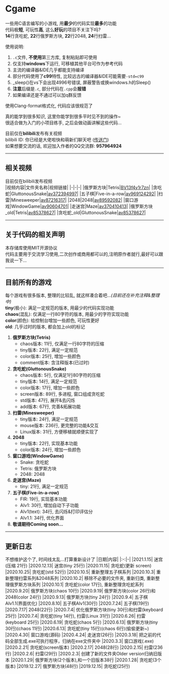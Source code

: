 # Cgame
一些用C语言编写的小游戏, 用**最少**的代码实现**最多**的功能  
代码极**短**, 可玩性**高**, 这么**好玩**的项目不关注下吗?  
**14**行贪吃蛇, **22**行俄罗斯方块, **22**行2048, **24**行扫雷...  

使用说明:
1. `.c`文件, **不使用**第三方库, 复制粘贴即可使用
2. 仅支持**windows**下运行, 可移植其他平台可作为参考代码
3. 主流的编译器&IDE几乎都能支持编译
4. 部分代码使用了**c99**特性, 比较远古的编译器&IDE可能需要`-std=c99`
5. _sleep()在vs下会出现4996号错误, 屏蔽警告或换windows.h的Sleep()
6. **注意**后缀是`.c`, 部分代码在`.cpp`会**报错**
7. 如果编译还是不通过可以加q群反馈

使用Clang-format格式化, 代码应该很规范了

真的能学到很多知识, 这里你能学到很多平时见不到的操作~  
很适合做为入门的小项目练手, 之后会做动画讲解这些代码...

目前仅在**bilibili**发布有关视频  
bilibili ID: 你已经是大佬啦快和萌新们聊天吧 ([传送门](https://space.bilibili.com/345058248))  
如果想要交流的话, 欢迎加入作者的QQ交流群: **957964924**  
* * *
## 相关视频
目前仅在bilibili发布视频  
|视频内容|文件夹名称|视频链接|
|-|-|-|
|俄罗斯方块|Tetris|[BV13f4y1r7zn](https://www.bilibili.com/video/BV13f4y1r7zn)|
|贪吃蛇|GluttonousSnake|[av372394997](https://www.bilibili.com/video/av372394997)|
|五子棋|Five-in-a-row|[av969124292](https://www.bilibili.com/video/av969124292)|
|扫雷|Minesweeper|[av87216317](https://www.bilibili.com/video/av87216317/)|
|2048|2048|[av89592082](https://www.bilibili.com/video/av89592082/)|
|窗口游戏|WindowGame|[av90604701](https://www.bilibili.com/video/av90604701/)|
|走迷宫|Maze|[av370410413](https://www.bilibili.com/video/av370410413)|
|俄罗斯方块_old|Tetris|[av85378627](https://www.bilibili.com/video/av85378627/)|
|贪吃蛇_old|GluttonousSnake|[av85378627](https://www.bilibili.com/video/av85378627/)|
* * *
## 关于代码的相关声明
本存储库使用MIT开源协议  
代码主要用于交流学习使用,二次创作或商用都可以的,注明原作者就行,最好可以跟我说一下...  
* * *
## 目前所有的游戏
每个游戏有很多版本, 整理的比较乱, 就这样凑合着吧...*(目前还在补充注释&整理中)*  
**tiny**(极小): 满足一定规范的版本, 用最少的代码实现功能  
**chaos**(混乱): 仅满足一行80字符的版本, 用最少的字符实现功能  
**color**(颜色): 给控制台增加一些颜色, 可玩性更好  
**old**: 几乎过时的版本, 都会加上old的标记  
1. **俄罗斯方块(Tetris)**
    * chaos版本: 11行, 仅满足一行80字符的压缩
    * tiny版本: 22行, 满足一定规范
    * color版本: 25行, 增加一些颜色
    * comment版本: 含注释版本(已过时)
2. **贪吃蛇(GluttonousSnake)**
    * chaos版本: 5行, 仅满足1行80字符的压缩
    * tiny版本: 14行, 满足一定规范
    * color版本: 17行, 增加一些颜色
    * screen版本: 89行, 多进程, 窗口组成贪吃蛇
    * std版本: 47行, 展开&去闪烁
    * add版本: 67行, 完善&拓展功能
3. **扫雷(Minesweeper)**
    * tiny版本: 24行, 满足一定规范
    * mouse版本: 236行, 更完整的功能&交互
    * Linux版本: 31行, 方便移植就顺便实现了
4. **2048**
    * tiny版本: 22行, 实现基本功能
    * color版本: 24行, 增加一些颜色
5. **窗口游戏(WindowGame)**
    * Snake: 贪吃蛇
    * Tetris: 俄罗斯方块
    * 2048: 2048
6. **走迷宫(Maze)**
    * tiny: 21行, 满足一定规范
7. **五子棋(Five-in-a-row)**
    * FIR: 19行, 实现基本功能
    * AIv1: 30行, 增加自动下子功能
    * AIv1(text): 34行, 去闪烁&打印评估分
    * AIv1.1: 34行, 优化界面
8. **敬请期待Coming soon...**
* * *
## 更新日志
不想维护这个了, 时间线太乱...打算重新设计了
|日期|内容|
|:-:|-|
|2021.1.15| 迷宫(压缩 21行)
|2020.12.13| 迷宫(tiny 25行)
|2020.11.15| 贪吃蛇(更新 screen)
|2020.10.25| 贪吃蛇(std 52行)
|2020.10.5| 重新整理五子棋系列
|2020.10.3| 重新整理扫雷系列&2048系列
|2020.10.2| 移除不必要的文件夹, 重新归类, 重新整理俄罗斯方块系列
|2020.10.1| 贪吃蛇(color 17行), 重新整理贪吃蛇系列
|2020.9.20| 俄罗斯方块(chaos 10行)
|2020.9.19| 俄罗斯方块(color 26行)和2048(color 24行)
|2020.9.13| 俄罗斯方块(tiny 24行)
|2020.9.4| 五子棋AIv1.1(界面优化)
|2020.8.10| 五子棋AIv1(30行)
|2020.7.24| 五子棋(19行)
|2020.7.17| 2048(22行)
|2020.7.4| 优化俄罗斯方块(tiny 30行)和扫雷(keyboard 25行)
|2020.7.4| 贪吃蛇(tiny 14行), 扫雷(Linux 31行)
|2020.6.26| 扫雷(keyboard 25行)
|2020.6.19| 贪吃蛇(chaos 5行)
|2020.6.13| 俄罗斯方块(tiny 30行)(chaos 11行)
|2020.6.13| 贪吃蛇(tiny 15行)(chaos 6行)(偷偷更新~)
|2020.4.30| 窗口游戏(源码)
|2020.4.24| 走迷宫(26行)
|2020.3.18| 把之前的代码全部生成.exe可执行程序，归纳在exe文件夹中
|2020.3.3| 窗口游戏(.exe)
|2020.2.21| 贪吃蛇(screen版本)
|2020.2.17| 2048(28行)
|2020.2.15| 扫雷(236行)
|2020.2.6| 扫雷(29行)
|2020.2.3| 创建了新的文件夹Older version归纳旧版本
|2020.1.29| 俄罗斯方块(2个版本),和一个旧版本38行
|2020.1.28| 贪吃蛇(3个版本)
|2019.12.27| 俄罗斯方块(48行)
|2019.12.15| 贪吃蛇(25行)
